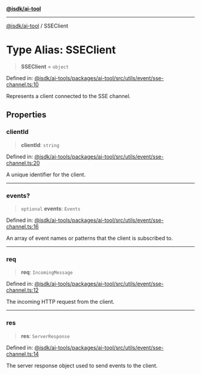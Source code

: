 [**@isdk/ai-tool**](../README.md)

***

[@isdk/ai-tool](../globals.md) / SSEClient

# Type Alias: SSEClient

> **SSEClient** = `object`

Defined in: [@isdk/ai-tools/packages/ai-tool/src/utils/event/sse-channel.ts:10](https://github.com/isdk/ai-tool.js/blob/e883e341c67e937e7d3a3e95e8bc56844896f5a3/src/utils/event/sse-channel.ts#L10)

Represents a client connected to the SSE channel.

## Properties

### clientId

> **clientId**: `string`

Defined in: [@isdk/ai-tools/packages/ai-tool/src/utils/event/sse-channel.ts:20](https://github.com/isdk/ai-tool.js/blob/e883e341c67e937e7d3a3e95e8bc56844896f5a3/src/utils/event/sse-channel.ts#L20)

A unique identifier for the client.

***

### events?

> `optional` **events**: `Events`

Defined in: [@isdk/ai-tools/packages/ai-tool/src/utils/event/sse-channel.ts:16](https://github.com/isdk/ai-tool.js/blob/e883e341c67e937e7d3a3e95e8bc56844896f5a3/src/utils/event/sse-channel.ts#L16)

An array of event names or patterns that the client is subscribed to.

***

### req

> **req**: `IncomingMessage`

Defined in: [@isdk/ai-tools/packages/ai-tool/src/utils/event/sse-channel.ts:12](https://github.com/isdk/ai-tool.js/blob/e883e341c67e937e7d3a3e95e8bc56844896f5a3/src/utils/event/sse-channel.ts#L12)

The incoming HTTP request from the client.

***

### res

> **res**: `ServerResponse`

Defined in: [@isdk/ai-tools/packages/ai-tool/src/utils/event/sse-channel.ts:14](https://github.com/isdk/ai-tool.js/blob/e883e341c67e937e7d3a3e95e8bc56844896f5a3/src/utils/event/sse-channel.ts#L14)

The server response object used to send events to the client.
